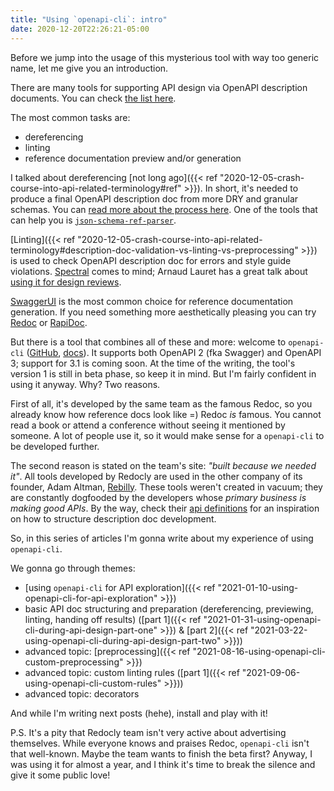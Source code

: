 ```yaml
---
title: "Using `openapi-cli`: intro"
date: 2020-12-20T22:26:21-05:00
---
```


Before we jump into the usage of this mysterious tool with way too generic name, let me give you an introduction.

There are many tools for supporting API design via OpenAPI description documents. You can check [the list here](https://openapi.tools/).

The most common tasks are:

- dereferencing
- linting
- reference documentation preview and/or generation

I talked about dereferencing [not long ago]({{< ref "2020-12-05-crash-course-into-api-related-terminology#ref" >}}). In short, it's needed to produce a final OpenAPI description doc from more DRY and granular schemas. You can [read more about the process here](https://stoplight.io/blog/keeping-openapi-dry-and-portable/). One of the tools that can help you is [`json-schema-ref-parser`](https://github.com/APIDevTools/json-schema-ref-parser).

[Linting]({{< ref "2020-12-05-crash-course-into-api-related-terminology#description-doc-validation-vs-linting-vs-preprocessing" >}}) is used to check OpenAPI description doc for errors and style guide violations. [Spectral](https://stoplight.io/spectral) comes to mind; Arnaud Lauret has a great talk about [using it for design reviews](https://apihandyman.io/the-augmented-api-design-reviewer/).

[SwaggerUI](https://swagger.io/tools/swagger-ui/) is the most common choice for reference documentation generation. If you need something more aesthetically pleasing you can try [Redoc](https://redoc.ly/redoc) or [RapiDoc](https://mrin9.github.io/RapiDoc/).


But there is a tool that combines all of these and more: welcome to `openapi-cli` ([GitHub](https://github.com/Redocly/openapi-cli), [docs](https://redoc.ly/openapi-cli)). It supports both OpenAPI 2 (fka Swagger) and OpenAPI 3; support for 3.1 is coming soon. At the time of the writing, the tool's version 1 is still in beta phase, so keep it in mind. But I'm fairly confident in using it anyway. Why? Two reasons.

First of all, it's developed by the same team as the famous Redoc, so you already know how reference docs look like =) Redoc *is* famous. You cannot read a book or attend a conference without seeing it mentioned by someone. A lot of people use it, so it would make sense for a `openapi-cli` to be developed further.

The second reason is stated on the team's site: *"built because we needed it"*. All tools developed by Redocly are used in the other company of its founder, Adam Altman, [Rebilly](https://www.rebilly.com/). These tools weren't created in vacuum; they are constantly dogfooded by the developers whose *primary business is making good APIs*. By the way, check their [api definitions](https://github.com/Rebilly/api-definitions) for an inspiration on how to structure description doc development.


So, in this series of articles I'm gonna write about my experience of using `openapi-cli`.

We gonna go through themes:

- [using `openapi-cli` for API exploration]({{< ref "2021-01-10-using-openapi-cli-for-api-exploration" >}})
- basic API doc structuring and preparation (dereferencing, previewing, linting, handing off results) ([part 1]({{< ref "2021-01-31-using-openapi-cli-during-api-design-part-one" >}}) & [part 2]({{< ref "2021-03-22-using-openapi-cli-during-api-design-part-two" >}}))
- advanced topic: [preprocessing]({{< ref "2021-08-16-using-openapi-cli-custom-preprocessing" >}})
- advanced topic: custom linting rules ([part 1]({{< ref "2021-09-06-using-openapi-cli-custom-rules" >}}))
- advanced topic: decorators

And while I'm writing next posts (hehe), install and play with it!



P.S. It's a pity that Redocly team isn't very active about advertising themselves. While everyone knows and praises Redoc, `openapi-cli` isn't that well-known. Maybe the team wants to finish the beta first? Anyway, I was using it for almost a year, and I think it's time to break the silence and give it some public love!
